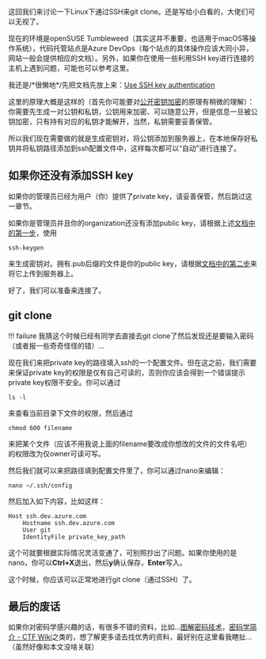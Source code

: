 这回我们来讨论一下Linux下通过SSH来git clone。还是写给小白看的，大佬们可以无视了。

现在的环境是openSUSE Tumbleweed（其实这并不重要，也适用于macOS等操作系统），代码托管站点是Azure DevOps（每个站点的具体操作应该大同小异，网站一般会提供相应的文档）。另外，如果你在使用一些利用SSH key进行连接的主机上遇到问题，可能也可以参考这里。

我还是/\*很懒地\*/先把文档先放上来：[Use SSH key authentication](https://docs.microsoft.com/en-us/azure/devops/repos/git/use-ssh-keys-to-authenticate?view=azure-devops)

这里的原理大概是这样的（首先你可能要对[公开密钥加密](https://zh.wikipedia.org/wiki/%E5%85%AC%E5%BC%80%E5%AF%86%E9%92%A5%E5%8A%A0%E5%AF%86)的原理有稍微的理解）：你需要先生成一对公钥和私钥，公钥用来加密、可以随意公开，但是信息一旦被公钥加密，只有持有对应的私钥才能解开，当然，私钥需要妥善保管。

所以我们现在需要做的就是生成密钥对，将公钥添加到服务器上，在本地保存好私钥并将私钥路径添加到ssh配置文件中，这样每次都可以“自动”进行连接了。

## 如果你还没有添加SSH key
如果你的管理员已经为用户（你）提供了private key，请妥善保管，然后跳过这一章节。

如果你是管理员并且你的organization还没有添加public key，请根据上述[文档中的第一步](https://docs.microsoft.com/en-us/azure/devops/repos/git/use-ssh-keys-to-authenticate?view=azure-devops#step-1-create-your-ssh-keys)，使用

    ssh-keygen

来生成密钥对。拥有.pub后缀的文件是你的public key，请根据[文档中的第二步](https://docs.microsoft.com/en-us/azure/devops/repos/git/use-ssh-keys-to-authenticate?view=azure-devops#step-2--add-the-public-key-to-azure-devops-servicestfs)来将它上传到服务器上。

好了，我们可以准备来连接了。

## git clone

!!! failure
    我猜这个时候已经有同学去直接去git clone了然后发现还是要输入密码（或者报一些奇奇怪怪的错）...

现在我们来把private key的路径填入ssh的一个配置文件。但在这之前，我们需要来保证private key的权限是仅有自己可读的，否则你应该会得到一个错误提示private key权限不安全。你可以通过

    ls -l

来查看当前目录下文件的权限，然后通过

    chmod 600 filename

来把某个文件（应该不用我说上面的filename要改成你想改的文件的文件名吧）的权限改为仅owner可读可写。

然后我们就可以来把路径填到配置文件里了，你可以通过nano来编辑：

    nano ~/.ssh/config

然后加入如下内容，比如这样：

    Host ssh.dev.azure.com
        Hostname ssh.dev.azure.com
        User git
        IdentityFile private_key_path

这个可就要根据实际情况灵活变通了，可别照抄出了问题。如果你使用的是nano，你可以**Ctrl+X**退出，然后**y**确认保存，**Enter**写入。

这个时候，你应该可以正常地进行git clone（通过SSH）了。

## 最后的废话
如果你对密码学感兴趣的话，有很多不错的资料，比如...[图解密码技术](https://item.jd.com/11942019.html)，[密码学简介 - CTF Wiki](https://ctf-wiki.github.io/ctf-wiki/crypto/introduction/)之类的，想了解更多请去找优秀的资料，最好别在这里看我瞎扯...（虽然好像和本文没啥关联）
